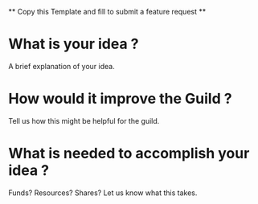 ** Copy this Template and fill to submit a feature request **

# What is your idea ?

A brief explanation of your idea.

# How would it improve the Guild ?

Tell us how this might be helpful for the guild.

# What is needed to accomplish your idea ?

Funds? Resources? Shares? Let us know what this takes.
